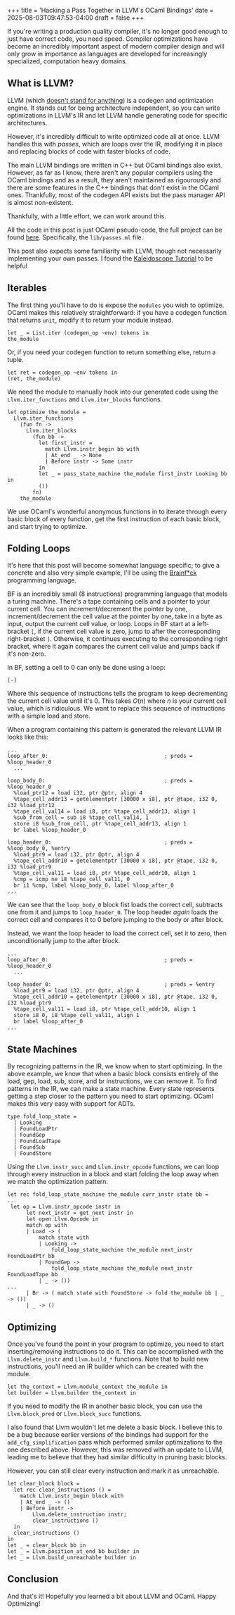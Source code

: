 +++
title = 'Hacking a Pass Together in LLVM`s OCaml Bindings'
date = 2025-08-03T09:47:53-04:00
draft = false
+++

If you're writing a production quality compiler, it's no longer good enough to just have correct code, you need speed. Compiler optimizations have become an incredibly important aspect of modern compiler design and will only grow in importance as languages are developed for increasingly specialized, computation heavy domains.

## What is LLVM?

LLVM (which [doesn't stand for anything](https://lists.llvm.org/pipermail/llvm-dev/2011-December/046445.html)) is a codegen and optimization engine. It stands out for being architecture independent, so you can write optimizations in LLVM's IR and let LLVM handle generating code for specific architectures.

However, it's incredibly difficult to write optimized code all at once. LLVM handles this with *passes*, which are loops over the IR, modifying it in place and replacing blocks of code with faster blocks of code.

The main LLVM bindings are written in C++ but OCaml bindings also exist. However, as far as I know, there aren't any popular compilers using the OCaml bindings and as a result, they aren't maintained as rigourously and there are some features in the C++ bindings that don't exist in the OCaml ones. Thankfully, most of the codegen API exists but the pass manager API is almost non-existent.

Thankfully, with a little effort, we can work around this.

All the code in this post is just OCaml pseudo-code, the full project can be found [here](https://github.com/johnbntn/bfvm). Specifically, the `lib/passes.ml` file.

This post also expects some familiarity with LLVM, though not necessarily implementing your own passes. I found the [Kaleidoscope Tutorial](https://releases.llvm.org/12.0.0/docs/tutorial/index.html) to be helpful 

## Iterables

The first thing you'll have to do is expose the `modules` you wish to optimize. OCaml makes this relatively straightforward: if you have a codegen function that returns `unit`, modify it to return your module instead.
```
let _ = List.iter (codegen_op ~env) tokens in
the_module
```
Or, if you need your codegen function to return something else, return a tuple.
```
let ret = codegen_op ~env tokens in
(ret, the_module)
```

We need the module to manually hook into our generated code using the `Llvm.iter_functions` and `Llvm.iter_blocks` functions.

```
let optimize the_module =
  Llvm.iter_functions
    (fun fn ->
      Llvm.iter_blocks
        (fun bb ->
          let first_instr =
            match Llvm.instr_begin bb with
            | At_end _ -> None
            | Before instr -> Some instr
          in
          let _ = pass_state_machine the_module first_instr Looking bb in
          ())
        fn)
    the_module
```
We use OCaml's wonderful anonymous functions in to iterate through every basic block of every function, get the first instruction of each basic block, and start trying to optimize.

## Folding Loops

It's here that this post will become somewhat language specific; to give a concrete and also very simple example, I'll be using the [Brainf*ck](https://en.wikipedia.org/wiki/Brainfuck) programming language. 

BF is an incredibly small (8 instructions) programming language that models a turing machine. There's a tape containing cells and a pointer to your current cell. You can increment/decrement the pointer by one, increment/decrement the cell value at the pointer by one, take in a byte as input, output the current cell value, or loop. Loops in BF start at a left-bracket `[`, if the current cell value is zero, jump to after the corresponding right-bracket `]`. Otherwise, it continues executing to the corresponding right bracket, where it again compares the current cell value and jumps back if it's non-zero.

In BF, setting a cell to 0 can only be done using a loop:

```text
[-]
```
Where this sequence of instructions tells the program to keep decrementing the current cell value until it's 0. This takes $O(n)$ where $n$ is your current cell value, which is ridiculous. We want to replace this sequence of instructions with a simple load and store. 

When a program containing this pattern is generated the relevant LLVM IR looks like this:
```text
...
loop_after_0:                                     ; preds = %loop_header_0
  ...

loop_body_0:                                      ; preds = %loop_header_0
  %load_ptr12 = load i32, ptr @ptr, align 4
  %tape_cell_addr13 = getelementptr [30000 x i8], ptr @tape, i32 0, i32 %load_ptr12
  %tape_cell_val14 = load i8, ptr %tape_cell_addr13, align 1
  %sub_from_cell = sub i8 %tape_cell_val14, 1
  store i8 %sub_from_cell, ptr %tape_cell_addr13, align 1
  br label %loop_header_0

loop_header_0:                                    ; preds = %loop_body_0, %entry
  %load_ptr9 = load i32, ptr @ptr, align 4
  %tape_cell_addr10 = getelementptr [30000 x i8], ptr @tape, i32 0, i32 %load_ptr9
  %tape_cell_val11 = load i8, ptr %tape_cell_addr10, align 1
  %cmp = icmp ne i8 %tape_cell_val11, 0
  br i1 %cmp, label %loop_body_0, label %loop_after_0
...
```

We can see that the `loop_body_0` block fist loads the correct cell, subtracts one from it and jumps to `loop_header_0`. The loop header *again* loads the correct cell and compares it to 0 before jumping to the body or after block.

Instead, we want the loop header to load the correct cell, set it to zero, then unconditionally jump to the after block.

```text
...
loop_after_0:                                     ; preds = %loop_header_0
  ...

loop_header_0:                                    ; preds = %entry
  %load_ptr9 = load i32, ptr @ptr, align 4
  %tape_cell_addr10 = getelementptr [30000 x i8], ptr @tape, i32 0, i32 %load_ptr9
  %tape_cell_val11 = load i8, ptr %tape_cell_addr10, align 1
  store i8 0, i8 %tape_cell_val11, align 1
  br label %loop_after_0
...
```

## State Machines

By recognizing patterns in the IR, we know when to start optimizing. In the above example, we know that when a basic block consists entirely of the load, gep, load, sub, store, and br instructions, we can remove it. To find patterns in the IR, we can make a state machine. Every state represents getting a step closer to the pattern you need to start optimizing. OCaml makes this very easy with support for ADTs.

```
type fold_loop_state =
  | Looking
  | FoundLoadPtr
  | FoundGep
  | FoundLoadTape
  | FoundSub
  | FoundStore
```

Using the `Llvm.instr_succ` and `Llvm.instr_opcode` functions, we can loop through every instruction in a block and start folding the loop away when we match the optimization pattern.

```
let rec fold_loop_state_machine the_module curr_instr state bb =
...
 let op = Llvm.instr_opcode instr in
      let next_instr = get_next instr in
      let open Llvm.Opcode in
      match op with
      | Load -> (
          match state with
          | Looking ->
              fold_loop_state_machine the_module next_instr FoundLoadPtr bb
          | FoundGep ->
              fold_loop_state_machine the_module next_instr FoundLoadTape bb
          | _ -> ())
...
      | Br -> ( match state with FoundStore -> fold the_module bb | _ -> ())
      | _ -> ()
```

## Optimizing

Once you've found the point in your program to optimize, you need to start inserting/removing instructions to do it. This can be accomplished with the `Llvm.delete_instr` and `Llvm.build_*` functions. Note that to build new instructions, you'll need an IR builder which can be created with the module.
```
let the_context = Llvm.module_context the_module in
let builder = Llvm.builder the_context in
```
If you need to modify the IR in another basic block, you can use the `Llvm.block_pred` or `Llvm.block_succ` functions. 

I also found that Llvm wouldn't let me delete a basic block. I believe this to be a bug because earlier versions of the bindings had support for the `add_cfg_simplification` pass which performed similar optimizations to the one described above. However, this was removed with an update to LLVM, leading me to believe that they had similar difficulty in pruning basic blocks.

However, you can still clear every instruction and mark it as unreachable.

```
let clear_block block =
  let rec clear_instructions () =
    match Llvm.instr_begin block with
    | At_end _ -> ()
    | Before instr ->
        Llvm.delete_instruction instr;
        clear_instructions ()
  in
  clear_instructions ()
in
let _ = clear_block bb in
let _ = Llvm.position_at_end bb builder in
let _ = Llvm.build_unreachable builder in
```

## Conclusion

And that's it! Hopefully you learned a bit about LLVM and OCaml. Happy Optimizing!
